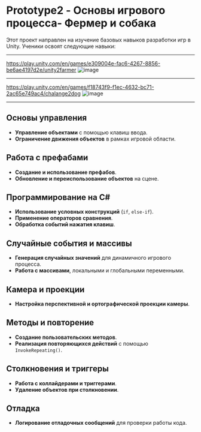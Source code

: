 # Prototype2 - Основы игрового процесса- Фермер и собака

Этот проект направлен на изучение базовых навыков разработки игр в Unity. Ученики освоят следующие навыки:

---

https://play.unity.com/en/games/e309004e-fac6-4267-8856-be6ae4197d2e/unity2farmer
![image](https://github.com/user-attachments/assets/90a9c584-aa17-4747-a932-36b41b4b8639)

---

https://play.unity.com/en/games/f18743f9-f1ec-4632-bc71-2ac65e749ac4/chalange2dog
![image](https://github.com/user-attachments/assets/675e75c5-3f79-4d45-aaeb-4374bb8075e0)

---

## Основы управления
- **Управление объектами** с помощью клавиш ввода.
- **Ограничение движения объектов** в рамках игровой области.

## Работа с префабами
- **Создание и использование префабов**.
- **Обновление и переиспользование объектов** на сцене.

## Программирование на C#
- **Использование условных конструкций** (`if`, `else-if`).
- **Применение операторов сравнения**.
- **Обработка событий нажатия клавиш**.

## Случайные события и массивы
- **Генерация случайных значений** для динамичного игрового процесса.
- **Работа с массивами**, локальными и глобальными переменными.

## Камера и проекции
- **Настройка перспективной и ортографической проекции камеры**.

## Методы и повторение
- **Создание пользовательских методов**.
- **Реализация повторяющихся действий** с помощью `InvokeRepeating()`.

## Столкновения и триггеры
- **Работа с коллайдерами и триггерами**.
- **Удаление объектов при столкновении**.

## Отладка
- **Логирование отладочных сообщений** для проверки работы кода.

